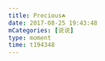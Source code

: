```yaml
---
title: Precious☘️
date: 2017-08-25 19:43:48
mCategories: [说说]
type: moment
time: t194348
---
```


<div id="pics-20170825194348"></div>

<script src="/lib/moment/pics.js"></script>
<script>
var data = [
    {"link": "2017-08-25_000000.jpeg", "type": "shuoshuo"}
];
picsRender(data, "pics-20170825194348");
</script>
